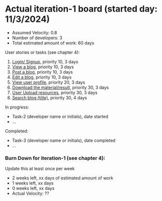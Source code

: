 # Actual iteration-1 board (started day: 11/3/2024)

- Assumed Velocity: 0.8
- Number of developers: 3
- Total estimated amount of work: 60 days

User stories or tasks (see chapter 4):

1. [Login/ Signup](./user_stories/login_signup.md), priority 10, 3 days
2. [View a blog](./user_stories/view_blog.md), priority 10, 3 days
3. [Post a blog](./user_stories/post_a_blog.md), priority 10, 3 days
4. [Edit a blog](./user_stories/edit_blog.md), priority 10, 3 days
5. [View user profile](./user_stories/view_user_profile.md), priority 20, 3 days
6. [Download the material/result](./user_stories/download_resources.md), priority 30, 3 days
7. [User Upload resources](./user_stories/upload_resources.md), priority 30, 3 days
8. [Search blog (title)](./user_stories/search_filter_blog.md), priority 30, 4 days

In progress:

- Task-2 (developer name or initials), date started
- ...

Completed:

- Task-3 (developer name or initials), date completed
- ...

### Burn Down for iteration-1 (see chapter 4):

Update this at least once per week

- 2 weeks left, xx days of estimated amount of work
- 1 weeks left, xx days
- 0 weeks left, xx days
- Actual Velocity: ??
